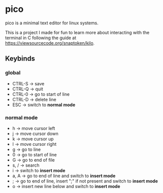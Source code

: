 # pico 

pico is a minimal text editor for linux systems.

This is a project I made for fun to learn more about interacting with the terminal in C following the guide at https://viewsourcecode.org/snaptoken/kilo.

## Keybinds

### global
- CTRL-S -> save
- CTRL-Q -> quit
- CTRL-0 -> go to start of line
- CTRL-D -> delete line
- ESC    -> switch to **normal mode**

### normal mode
- h    -> move cursor left
- j    -> move cursor down
- k    -> move cursor up
- l    -> move cursor right
- g    -> go to line
- 0    -> go to start of line
- G    -> go to end of file
- s, / -> search
- i    -> switch to **insert mode**
- a, A -> go to end of line and switch to **insert mode**
- ;    -> go to end of line, insert ";" if not present and switch to **insert mode**
- o    -> insert new line below and switch to **insert mode**
